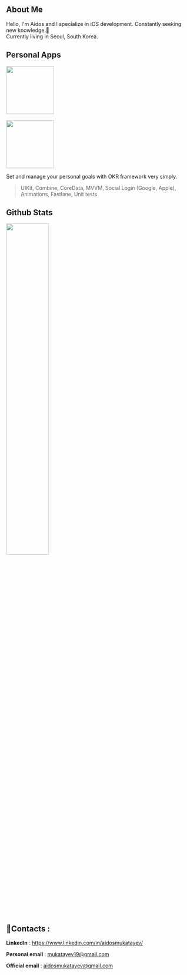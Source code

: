 ## About Me
Hello, I'm Aidos and I specialize in iOS development. Constantly seeking new knowledge.:iphone:<br>
Currently living in Seoul, South Korea.

## Personal Apps
<img src="https://user-images.githubusercontent.com/53441647/214018934-b3dce3a3-6224-484a-81e2-a97baa2c478b.png" width="130"/><br><br><a href="https://apps.apple.com/us/app/id1528701640"><img src="https://www.atrinh.com/list/images/download.svg" width="130"></a>

Set and manage your personal goals with OKR framework very simply.

> UIKit, Combine, CoreData, MVVM, Social Login (Google, Apple), Animations, Fastlane, Unit tests

## Github Stats
<img  src="https://github-readme-streak-stats.herokuapp.com/?user=mukatayev1&theme=dark" width="48%" >

## :iphone:Contacts :
**LinkedIn** : https://www.linkedin.com/in/aidosmukatayev/

**Personal email** : mukatayev19@gmail.com

**Official email** : aidosmukatayev@gmail.com


